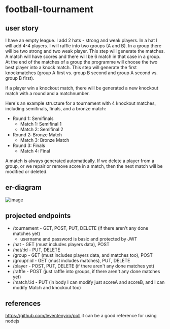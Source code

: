 # football-tournament

## user story
I have an empty league. I add 2 hats - strong and weak players. In a hat I will add 4-4 players. I will raffle into two groups (A and B). In a group there will be two strong and two weak player. This step will generate the matches. A match will have scores and there will be 6 match in that case in a group. At the end of the matches of a group the programme will choose the two best player into a knock match. This step will generate the first knockmatches (group A first vs. group B second and group A second vs. group B first).

If a player win a knockout match, there will be generated a new knockout match with a round and a matchnumber.

Here's an example structure for a tournament with 4 knockout matches, including semifinals, finals, and a bronze match:

- Round 1: Semifinals
    - Match 1: Semifinal 1
    - Match 2: Semifinal 2
- Round 2: Bronze Match
    - Match 3: Bronze Match
- Round 3: Finals
    - Match 4: Final

A match is always generated automatically. If we delete a player from a group, or we repair or remove score in a match, then the next match will be modified or deleted.

## er-diagram
![image](https://github.com/Trophien/football-tournament/assets/44240562/158d5162-5fbd-4ecb-942b-6618e1b8989c)

## projected endpoints
- /tournament - GET, POST, PUT, DELETE (if there aren't any done matches yet)
    - username and password is basic and protected by JWT
- /hat - GET (must includes players data), POST
- /hat/:id - PUT, DELETE
- /group - GET (must includes players data, and matches too), POST
- /group/:id - GET (must includes matches), PUT, DELETE
- /player - POST, PUT, DELETE (if there aren't any done matches yet)
- /raffle - POST (just raffle into groups, if there aren't any done matches yet)
- /match/:id - PUT (in body I can modify just scoreA and scoreB, and I can modify Match and knockout too)

## references
https://github.com/leventenyiro/poll it can be a good reference for using nodejs
